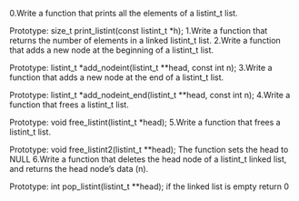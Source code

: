 0.Write a function that prints all the elements of a listint_t list.

Prototype: size_t print_listint(const listint_t *h);
1.Write a function that returns the number of elements in a linked listint_t list.
2.Write a function that adds a new node at the beginning of a listint_t list.

Prototype: listint_t *add_nodeint(listint_t **head, const int n);
3.Write a function that adds a new node at the end of a listint_t list.

Prototype: listint_t *add_nodeint_end(listint_t **head, const int n);
4.Write a function that frees a listint_t list.

Prototype: void free_listint(listint_t *head);
5.Write a function that frees a listint_t list.

Prototype: void free_listint2(listint_t **head);
The function sets the head to NULL
6.Write a function that deletes the head node of a listint_t linked list, and returns the head node’s data (n).

Prototype: int pop_listint(listint_t **head);
if the linked list is empty return 0

